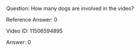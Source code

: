 Question: How many dogs are involved in the video?

Reference Answer: 0

Video ID: 11506594895

Answer: 0

